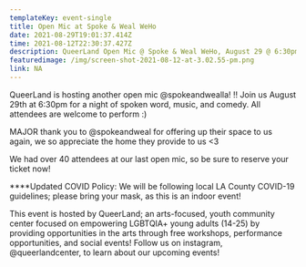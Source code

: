 ```yaml
---
templateKey: event-single
title: Open Mic at Spoke & Weal WeHo
date: 2021-08-29T19:01:37.414Z
time: 2021-08-12T22:30:37.427Z
description: QueerLand Open Mic @ Spoke & Weal WeHo, August 29 @ 6:30pm
featuredimage: /img/screen-shot-2021-08-12-at-3.02.55-pm.png
link: NA
---
```

QueerLand is hosting another open mic @spokeandwealla! !! Join us August 29th at 6:30pm for a night of spoken word, music, and comedy. All attendees are welcome to perform :) 

MAJOR thank you to @spokeandweal for offering up their space to us again, we so appreciate the home they provide to us <3

 We had over 40 attendees at our last open mic, so be sure to reserve your ticket now!

\*\*\*\*Updated COVID Policy: We will be following local LA County COVID-19 guidelines; please bring your mask, as this is an indoor event! 

This event is hosted by QueerLand; an arts-focused, youth community center focused on empowering LGBTQIA+ young adults (14-25) by providing opportunities in the arts through free workshops, performance opportunities, and social events! Follow us on instagram, @queerlandcenter, to learn  about our upcoming events!